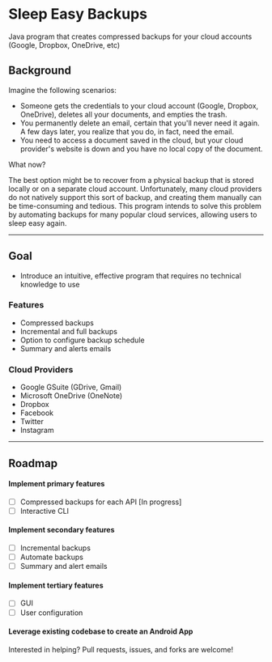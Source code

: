 # Sleep Easy Backups
Java program that creates compressed backups for your cloud accounts (Google, Dropbox, OneDrive, etc)

## Background
Imagine the following scenarios: 
- Someone gets the credentials to your cloud account (Google, Dropbox, OneDrive), deletes all your documents, and empties the trash. 
- You permanently delete an email, certain that you'll never need it again. A few days later, you realize that you do, in fact, need the email.
- You need to access a document saved in the cloud, but your cloud provider's website is down and you have no local copy of the document.

What now? 

The best option might be to recover from a physical backup that is stored locally or on a separate cloud account. Unfortunately, many cloud providers do not natively support this sort of backup, and creating them manually can be time-consuming and tedious. This program intends to solve this problem by automating backups for many popular cloud services, allowing users to sleep easy again.

----

## Goal
- Introduce an intuitive, effective program that requires no technical knowledge to use

### Features
- Compressed backups
- Incremental and full backups
- Option to configure backup schedule
- Summary and alerts emails

### Cloud Providers
- Google GSuite (GDrive, Gmail)
- Microsoft OneDrive (OneNote)
- Dropbox
- Facebook
- Twitter
- Instagram

----

## Roadmap
#### Implement primary features
- [ ] Compressed backups for each API [In progress]
- [ ] Interactive CLI
#### Implement secondary features
- [ ] Incremental backups
- [ ] Automate backups
- [ ] Summary and alert emails
#### Implement tertiary features
- [ ] GUI
- [ ] User configuration
#### Leverage existing codebase to create an Android App


Interested in helping? Pull requests, issues, and forks are welcome!
